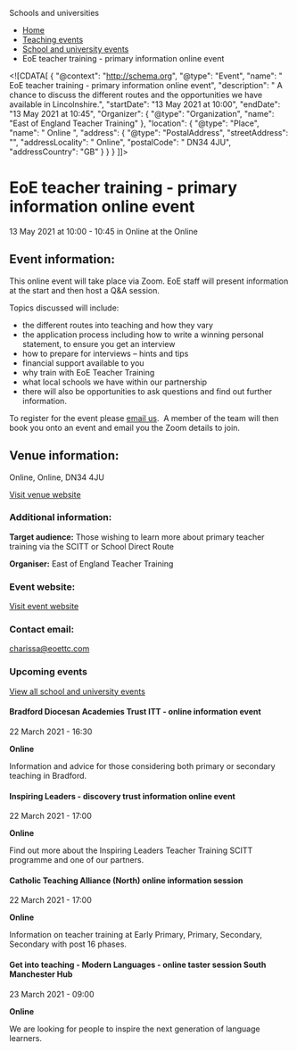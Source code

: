 Schools and universities

*   [Home](/)
*   [Teaching events](/teaching-events)
*   [School and university events](/teaching-events/training-provider-events)
*   EoE teacher training - primary information online event

<!\[CDATA\[ { "@context": "http://schema.org", "@type": "Event", "name": " EoE teacher training - primary information online event", "description": " A chance to discuss the different routes and the opportunities we have available in Lincolnshire.", "startDate": "13 May 2021 at 10:00", "endDate": "13 May 2021 at 10:45", "Organizer": { "@type": "Organization", "name": "East of England Teacher Training" }, "location": { "@type": "Place", "name": " Online ", "address": { "@type": "PostalAddress", "streetAddress": "", "addressLocality": " Online", "postalCode": " DN34 4JU", "addressCountry": "GB" } } } \]\]>

EoE teacher training - primary information online event
=======================================================

13 May 2021 at 10:00 - 10:45 in Online at the Online

Event information:
------------------

This online event will take place via Zoom. EoE staff will present information at the start and then host a Q&A session.

Topics discussed will include:

*   the different routes into teaching and how they vary
*   the application process including how to write a winning personal statement, to ensure you get an interview
*   how to prepare for interviews – hints and tips
*   financial support available to you
*   why train with EoE Teacher Training
*   what local schools we have within our partnership
*   there will also be opportunities to ask questions and find out further information.

To register for the event please [email us](mailto:traintoteach@eoettc.com).  A member of the team will then book you onto an event and email you the Zoom details to join.

Venue information:
------------------

Online, Online, DN34 4JU

[Visit venue website](https://www.eoettc.com/events "Online")

### Additional information:

**Target audience:** Those wishing to learn more about primary teacher training via the SCITT or School Direct Route

**Organiser:** East of England Teacher Training

### Event website:

[Visit event website](https://www.eoettc.com/events)

### Contact email:

[charissa@eoettc.com](mailto:charissa@eoettc.com)

### Upcoming events

[View all school and university events](/teaching-events/training-provider-events)

[](/teaching-events/training-provider-events/210322-bradford-diocesan-academies-trust-itt-online-information-event)

#### Bradford Diocesan Academies Trust ITT - online information event

22 March 2021 - 16:30

**Online**

Information and advice for those considering both primary or secondary teaching in Bradford.

[](/teaching-events/training-provider-events/210322-inspiring-leaders-discovery-trust-information-online-event)

#### Inspiring Leaders - discovery trust information online event

22 March 2021 - 17:00

**Online**

Find out more about the Inspiring Leaders Teacher Training SCITT programme and one of our partners.

[](/teaching-events/training-provider-events/210322-catholic-teaching-alliance-north-online-information-session)

#### Catholic Teaching Alliance (North) online information session

22 March 2021 - 17:00

**Online**

Information on teacher training at Early Primary, Primary, Secondary, Secondary with post 16 phases.

[](/teaching-events/training-provider-events/210323-get-into-teaching-modern-languages-online-taster-session-south-manchester-hub)

#### Get into teaching - Modern Languages - online taster session South Manchester Hub

23 March 2021 - 09:00

**Online**

We are looking for people to inspire the next generation of language learners.